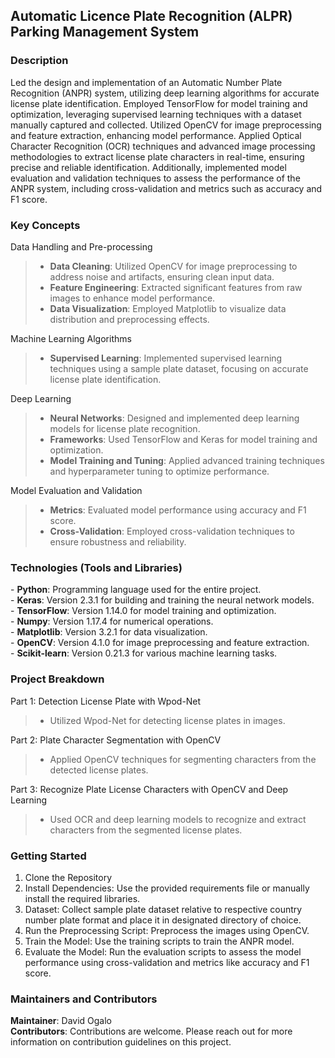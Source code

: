## Automatic Licence Plate Recognition (ALPR) Parking Management System

<h3><strong>Description</strong></h3>
Led the design and implementation of an Automatic Number Plate Recognition (ANPR) system, utilizing deep learning algorithms for accurate license plate identification. Employed TensorFlow for model training and optimization, leveraging supervised learning techniques with a dataset manually captured and collected. Utilized OpenCV for image preprocessing and feature extraction, enhancing model performance. Applied Optical Character Recognition (OCR) techniques and advanced image processing methodologies to extract license plate characters in real-time, ensuring precise and reliable identification. Additionally, implemented model evaluation and validation techniques to assess the performance of the ANPR system, including cross-validation and metrics such as accuracy and F1 score.

<h3><strong>Key Concepts</strong></h3>

Data Handling and Pre-processing<br>
> - <strong>Data Cleaning</strong>: Utilized OpenCV for image preprocessing to address noise and artifacts, ensuring clean input data.
> - <strong>Feature Engineering</strong>: Extracted significant features from raw images to enhance model performance.
> - <strong>Data Visualization</strong>: Employed Matplotlib to visualize data distribution and preprocessing effects.

Machine Learning Algorithms<br>
> - <strong>Supervised Learning</strong>:  Implemented supervised learning techniques using a sample plate dataset, focusing on accurate license plate identification.

Deep Learning<br>
> - <strong>Neural Networks</strong>: Designed and implemented deep learning models for license plate recognition.
> - <strong>Frameworks</strong>: Used TensorFlow and Keras for model training and optimization.
> - <strong>Model Training and Tuning</strong>: Applied advanced training techniques and hyperparameter tuning to optimize performance.

Model Evaluation and Validation<br>
> - <strong>Metrics</strong>: Evaluated model performance using accuracy and F1 score.
> - <strong>Cross-Validation</strong>: Employed cross-validation techniques to ensure robustness and reliability.

<h3><strong>Technologies (Tools and Libraries)</strong></h3>
- <strong>Python</strong>: Programming language used for the entire project. <br>
- <strong>Keras</strong>: Version 2.3.1 for building and training the neural network models. <br>
- <strong>TensorFlow</strong>: Version 1.14.0 for model training and optimization. <br>
- <strong>Numpy</strong>: Version 1.17.4 for numerical operations. <br>
- <strong>Matplotlib</strong>: Version 3.2.1 for data visualization. <br>
- <strong>OpenCV</strong>: Version 4.1.0 for image preprocessing and feature extraction. <br>
- <strong>Scikit-learn</strong>: Version 0.21.3 for various machine learning tasks. <br>

<h3><strong>Project Breakdown</strong></h3>

Part 1: Detection License Plate with Wpod-Net<br>
> - Utilized Wpod-Net for detecting license plates in images.

Part 2: Plate Character Segmentation with OpenCV<br>
> - Applied OpenCV techniques for segmenting characters from the detected license plates.

Part 3: Recognize Plate License Characters with OpenCV and Deep Learning
> - Used OCR and deep learning models to recognize and extract characters from the segmented license plates. 

<h3><strong>Getting Started</strong></h3>
<ol>
<li>Clone the Repository</li>
<li>Install Dependencies: Use the provided requirements file or manually install the required libraries.</li>
<li>Dataset: Collect sample plate dataset relative to respective country number plate format and place it in designated directory of choice.</li>
<li>Run the Preprocessing Script: Preprocess the images using OpenCV.</li>
<li>Train the Model: Use the training scripts to train the ANPR model.</li>
<li>Evaluate the Model: Run the evaluation scripts to assess the model</li> performance using cross-validation and metrics like accuracy and F1 score.
</ol>

<h3><strong>Maintainers and Contributors</h3></strong>
<strong>Maintainer</strong>: David Ogalo <br>
<strong>Contributors</strong>: Contributions are welcome. Please reach out for more information on contribution guidelines on this project.

